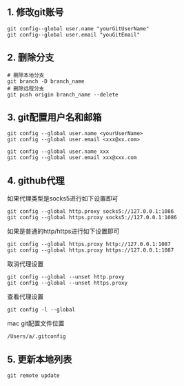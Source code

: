## 1. 修改git账号

```shell
git config--global user.name "yourGitUserName"
git config--global user.email "youGitEmail"
```

## 2. 删除分支

```shell
# 删除本地分支
git branch -D branch_name
# 删除远程分支
git push origin branch_name --delete
```

## 3. git配置用户名和邮箱

```shell
git config --global user.name <yourUserName>
git config --global user.email <xxx@xx.com>

git config --global user.name xxx
git config --global user.email xxx@xxx.com
```

## 4. github代理

如果代理类型是socks5进行如下设置即可

```shell
git config --global http.proxy socks5://127.0.0.1:1086
git config --global https.proxy socks5://127.0.0.1:1086
```

如果是普通的http/https进行如下设置即可

```shell
git config --global https.proxy http://127.0.0.1:1087
git config --global https.proxy https://127.0.0.1:1087
```

取消代理设置

```shell
git config --global --unset http.proxy 
git config --global --unset https.proxy
```

查看代理设置

```shell
git config -l --global
```

mac git配置文件位置

```text
/Users/a/.gitconfig
```

## 5. 更新本地列表

```text
git remote update
```
